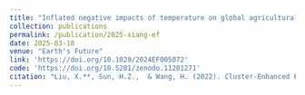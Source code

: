 ```yaml
---
title: "Inflated negative impacts of temperature on global agricultural yields due to ozone omission"
collection: publications
permalink: /publication/2025-xiang-ef
date: 2025-03-10
venue: "Earth's Future"
link: 'https://doi.org/10.1029/2024EF005072'
code: 'https://doi.org/10.5281/zenodo.11201271'
citation: "Liu, X.**, Sun, H.Z.,  & Wang, H. (2022). Cluster‐Enhanced Ensemble Learning for Mapping Global Monthly Surface Ozone From 2003 to 2019. Geophysical Research Letters, 49(11), e2022GL097947."
---
```

